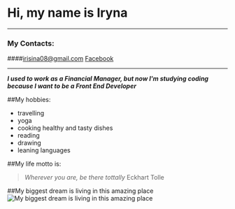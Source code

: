 # Hi, my name is Iryna 
___
### My Contacts:
####irisina08@gmail.com
[Facebook](https://www.facebook.com/profile.php?id=100001884334215)
___
***I used to work as a Financial Manager, but now I'm studying coding because I want to be a Front End Developer***

##My hobbies:
- travelling 
- yoga
- cooking healthy and tasty dishes
- reading
- drawing
- leaning languages

##My life motto is:
> *Wherever you are, be there tottally*
> Eckhart Tolle

##My biggest dream is living in this amazing place
![My biggest dream is living in this amazing place](https://lp-cms-production.imgix.net/features/2019/05/shutterstockRF_533417248-91dd956338b0.jpg?w=1200&sharp=10&vib=20)
